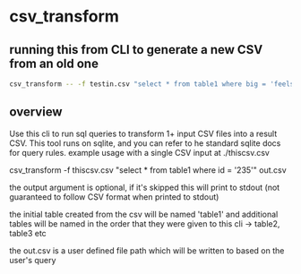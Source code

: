 # csv_transform

## running this from CLI to generate a new CSV from an old one
``` sh
csv_transform -- -f testin.csv "select * from table1 where big = 'feels'" testout.csv
```


## overview

Use this cli to run sql queries to transform 1+ input CSV files into a result CSV.
This tool runs on sqlite, and you can refer to he standard sqlite docs for query rules.
example usage with a single CSV input at ./thiscsv.csv

csv_transform -f thiscsv.csv "select * from table1 where id = '235'" out.csv

the output argument is optional, if it's skipped this will print to stdout 
(not guaranteed to follow CSV format when printed to stdout)

the initial table created from the csv will be named 'table1' and additional tables
will be named in the order that they were given to this cli -> table2, table3 etc

the out.csv is a user defined file path which will be written to based on the user's query
